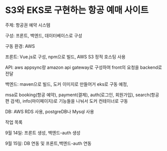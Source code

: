 # S3와 EKS로 구현하는 항공 예매 사이트

주제: 항공권 예약 시스템

구성: 프론트, 백엔드, 데이터베이스로 구성

구동 환경: AWS

프론트: Vue.js로 구성, npm으로 빌드, AWS S3 정적 호스팅 사용

API: aws appsync랑 amazon api gateway로 구성하여 front의 요청을 backend로 전달

백엔드: maven으로 빌드, 도커 이미지로 만들어거 eks로 구동 예정,

msa로 booking(항공 예약), payment(결제), auth(로그인, 회원가입), search(항공편 검색), info(마이페이지)로 기능들을 나눠서 도커 컨테이너로 구동

DB: AWS RDS 사용, postgreDB나 Mysql 사용


작업 목록

9월 14일: 프론트 생성, 백엔드-auth 생성

9월 15일: DB 연동 및 프론트,백엔드-auth 연동
